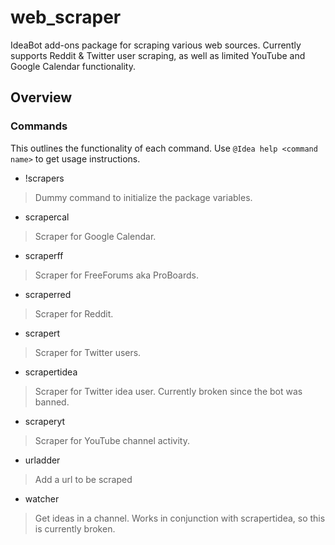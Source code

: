 # web_scraper
IdeaBot add-ons package for scraping various web sources.
Currently supports Reddit & Twitter user scraping, as well as limited YouTube and Google Calendar functionality.

## Overview ##

### Commands ###
This outlines the functionality of each command.
Use `@Idea help <command name>` to get usage instructions.

* !scrapers
> Dummy command to initialize the package variables.

* scrapercal
> Scraper for Google Calendar.

* scraperff
> Scraper for FreeForums aka ProBoards.

* scraperred
> Scraper for Reddit.

* scrapert
> Scraper for Twitter users.

* scrapertidea
> Scraper for Twitter idea user. Currently broken since the bot was banned.

* scraperyt
> Scraper for YouTube channel activity.

* urladder
> Add a url to be scraped

* watcher
> Get ideas in a channel. Works in conjunction with scrapertidea, so this is currently broken.
